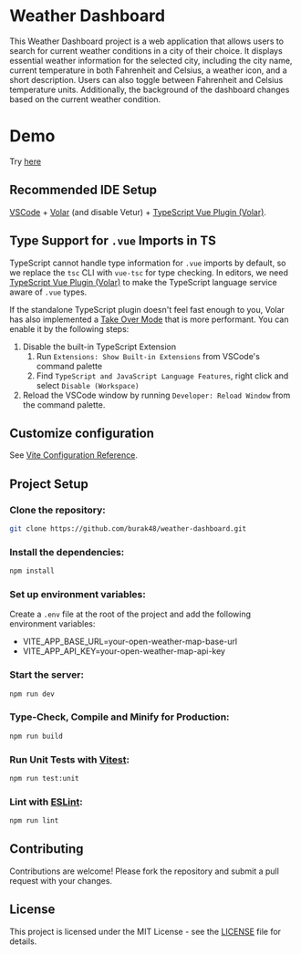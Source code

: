 # Weather Dashboard

This Weather Dashboard project is a web application that allows users to search for current weather conditions in a city of their choice. It displays essential weather information for the selected city, including the city name, current temperature in both Fahrenheit and Celsius, a weather icon, and a short description. Users can also toggle between Fahrenheit and Celsius temperature units. Additionally, the background of the dashboard changes based on the current weather condition.

# Demo

Try [here](https://weather-dashboard-orcin-kappa.vercel.app/)

## Recommended IDE Setup

[VSCode](https://code.visualstudio.com/) + [Volar](https://marketplace.visualstudio.com/items?itemName=Vue.volar) (and disable Vetur) + [TypeScript Vue Plugin (Volar)](https://marketplace.visualstudio.com/items?itemName=Vue.vscode-typescript-vue-plugin).

## Type Support for `.vue` Imports in TS

TypeScript cannot handle type information for `.vue` imports by default, so we replace the `tsc` CLI with `vue-tsc` for type checking. In editors, we need [TypeScript Vue Plugin (Volar)](https://marketplace.visualstudio.com/items?itemName=Vue.vscode-typescript-vue-plugin) to make the TypeScript language service aware of `.vue` types.

If the standalone TypeScript plugin doesn't feel fast enough to you, Volar has also implemented a [Take Over Mode](https://github.com/johnsoncodehk/volar/discussions/471#discussioncomment-1361669) that is more performant. You can enable it by the following steps:

1. Disable the built-in TypeScript Extension
   1. Run `Extensions: Show Built-in Extensions` from VSCode's command palette
   2. Find `TypeScript and JavaScript Language Features`, right click and select `Disable (Workspace)`
2. Reload the VSCode window by running `Developer: Reload Window` from the command palette.

## Customize configuration

See [Vite Configuration Reference](https://vitejs.dev/config/).

## Project Setup

### Clone the repository:

```sh
git clone https://github.com/burak48/weather-dashboard.git
```

### Install the dependencies:

```sh
npm install
```

### Set up environment variables:

Create a `.env` file at the root of the project and add the following environment variables:

- VITE_APP_BASE_URL=your-open-weather-map-base-url
- VITE_APP_API_KEY=your-open-weather-map-api-key

### Start the server:

```sh
npm run dev
```

### Type-Check, Compile and Minify for Production:

```sh
npm run build
```

### Run Unit Tests with [Vitest](https://vitest.dev/):

```sh
npm run test:unit
```

### Lint with [ESLint](https://eslint.org/):

```sh
npm run lint
```

## Contributing

Contributions are welcome! Please fork the repository and submit a pull request with your changes.

## License

This project is licensed under the MIT License - see the [LICENSE](LICENSE) file for details.
